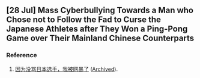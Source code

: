 ## \[28 Jul\] Mass Cyberbullying Towards a Man who Chose not to Follow the Fad to Curse the Japanese Athletes after They Won a Ping-Pong Game over Their Mainland Chinese Counterparts

### Reference
1. [因为没骂日本选手，我被网暴了](https://mp.weixin.qq.com/s?__biz=MzkzNjE4NDg3Ng==&mid=2247484298&idx=1&sn=48593a50632cd18884da99a426972527&chksm=c2a3dec9f5d457df3d35908553853370249e6ab9a3523f14fdc602582255c3a3ca7beba7365d&mpshare=1&srcid=0728Hv9UVwTljE8FPk3Q4Eut&sharer_sharetime=1627473927214&sharer_shareid=ea766f55c5ae519a68ef1b707fd63fa3&from=timeline&scene=2&subscene=1&clicktime=1627477971&enterid=1627477971&ascene=2&devicetype=android-30&version=28000753&nettype=WIFI&abtest_cookie=AAACAA%3D%3D&lang=zh_CN&exportkey=A2JOrrYLxHOgi9Ja1YV6VL8%3D&pass_ticket=ADsHRuRphnSxMsH7%2FqQ4O6Xh6d6BD4UB9MyHpzT4HAm24WDcEU6qPdO3SDeBMyMH&wx_header=1) ([Archived](https://archive.ph/2N9KP)).
